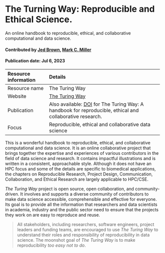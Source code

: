# The Turning Way: Reproducible and Ethical Science. 
<!--deck text start-->
An online handbook to reproducible, ethical, and collaborative computational and data science.
<!--deck text end-->

#### Contributed by [Jed Brown](https://github.com/jedbrown), [Mark C. Miller](https://github.com/markcmiller86 "Mark C. Miller GitHub Profile")
#### Publication date: Jul 6, 2023

Resource information | Details
:--- | :--- 
Resource name | The Turing Way
Website | [The Turing Way](https://the-turing-way.netlify.app/index.html)
Publication | Also available: [DOI](https://doi.org/10.5281/zenodo.3233853) for The Turing Way: A handbook for reproducible, ethical and collaborative research. 
Focus | Reproducible, ethical and collaborative data science

This is a wonderful handbook to reproducible, ethical, and collaborative computational and data science.
It is an online collaborative project that brings together the expertise and experiences of various contributors in the field of data science and research.
It contains impactful illustrations and is written in a consistent, approachable style.
Although it does not have an HPC focus and some of the details are specific to biomedical applications, the chapters on Reproducible Research, Project Design, Communication, Collaboration, and Ethical Research are largely applicable to HPC/CSE.

*The Turing Way* project is open source, open collaboration, and community-driven.
It involves and supports a diverse community of contributors to make data science accessible, comprehensible and effective for everyone.
Its goal is to provide all the information that researchers and data scientists in academia, industry and the public sector need to ensure that the projects they work on are easy to reproduce and reuse.

> All stakeholders, including researchers, software engineers, project leaders and funding teams, are encouraged to use *The Turing Way* to understand their roles and responsibility of reproducibility in data science.
> The moonshot goal of *The Turing Way* is to make reproducibility *too easy not to do*.

<!---
Publish: yes
Pinned: no
Topics: Reproducibility, Strategies for More Effective Teams, Documentation, Revision Control, Big Data
RSS update: 2023-07-06
--->
